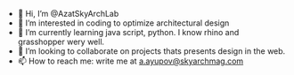 - 👋 Hi, I’m @AzatSkyArchLab
- 👀 I’m interested in coding to optimize architectural design
- 🌱 I’m currently learning java script, python. I know rhino and grasshopper wery well.
- 💞️ I’m looking to collaborate on projects thats presents design in the web.
- 📫 How to reach me: write me at a.ayupov@skyarchmag.com
